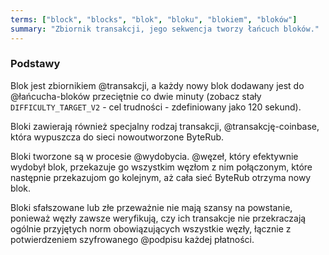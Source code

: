 ```yaml
---
terms: ["block", "blocks", "blok", "bloku", "blokiem", "bloków"]
summary: "Zbiornik transakcji, jego sekwencja tworzy łańcuch bloków."
---
```


### Podstawy

Blok jest zbiornikiem @transakcji, a każdy nowy blok dodawany jest do @łańcucha-bloków przeciętnie co dwie minuty (zobacz stały `DIFFICULTY_TARGET_V2` - cel trudności - zdefiniowany jako 120 sekund).

Bloki zawierają również specjalny rodzaj transakcji, @transakcję-coinbase, która wypuszcza do sieci nowoutworzone ByteRub.

Bloki tworzone są w procesie @wydobycia. @węzeł, który efektywnie wydobył blok, przekazuje go wszystkim węzłom z nim połączonym, które następnie przekazujom go kolejnym, aż cała sieć ByteRub otrzyma nowy blok.

Bloki sfałszowane lub złe przeważnie nie mają szansy na powstanie, ponieważ węzły zawsze weryfikują, czy ich transakcje nie przekraczają ogólnie przyjętych norm obowiązujących wszystkie węzły, łącznie z potwierdzeniem szyfrowanego @podpisu każdej płatności.

